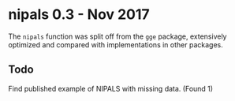 
# nipals 0.3 - Nov 2017

The `nipals` function was split off from the `gge` package, extensively optimized and compared with implementations in other packages.

## Todo

Find published example of NIPALS with missing data. (Found 1)
